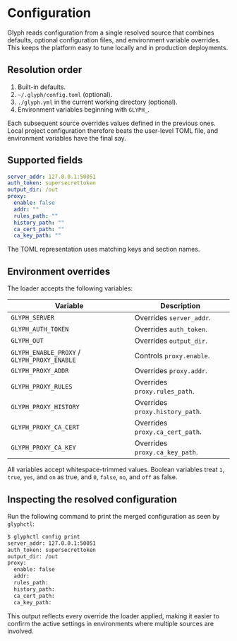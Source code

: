 # Configuration

Glyph reads configuration from a single resolved source that combines defaults,
optional configuration files, and environment variable overrides. This keeps the
platform easy to tune locally and in production deployments.

## Resolution order

1. Built-in defaults.
2. `~/.glyph/config.toml` (optional).
3. `./glyph.yml` in the current working directory (optional).
4. Environment variables beginning with `GLYPH_`.

Each subsequent source overrides values defined in the previous ones. Local
project configuration therefore beats the user-level TOML file, and environment
variables have the final say.

## Supported fields

```yaml
server_addr: 127.0.0.1:50051
auth_token: supersecrettoken
output_dir: /out
proxy:
  enable: false
  addr: ""
  rules_path: ""
  history_path: ""
  ca_cert_path: ""
  ca_key_path: ""
```

The TOML representation uses matching keys and section names.

## Environment overrides

The loader accepts the following variables:

| Variable | Description |
| --- | --- |
| `GLYPH_SERVER` | Overrides `server_addr`. |
| `GLYPH_AUTH_TOKEN` | Overrides `auth_token`. |
| `GLYPH_OUT` | Overrides `output_dir`. |
| `GLYPH_ENABLE_PROXY` / `GLYPH_PROXY_ENABLE` | Controls `proxy.enable`. |
| `GLYPH_PROXY_ADDR` | Overrides `proxy.addr`. |
| `GLYPH_PROXY_RULES` | Overrides `proxy.rules_path`. |
| `GLYPH_PROXY_HISTORY` | Overrides `proxy.history_path`. |
| `GLYPH_PROXY_CA_CERT` | Overrides `proxy.ca_cert_path`. |
| `GLYPH_PROXY_CA_KEY` | Overrides `proxy.ca_key_path`. |

All variables accept whitespace-trimmed values. Boolean variables treat `1`,
`true`, `yes`, and `on` as true, and `0`, `false`, `no`, and `off` as false.

## Inspecting the resolved configuration

Run the following command to print the merged configuration as seen by
`glyphctl`:

```bash
$ glyphctl config print
server_addr: 127.0.0.1:50051
auth_token: supersecrettoken
output_dir: /out
proxy:
  enable: false
  addr: 
  rules_path: 
  history_path: 
  ca_cert_path: 
  ca_key_path: 
```

This output reflects every override the loader applied, making it easier to
confirm the active settings in environments where multiple sources are involved.
